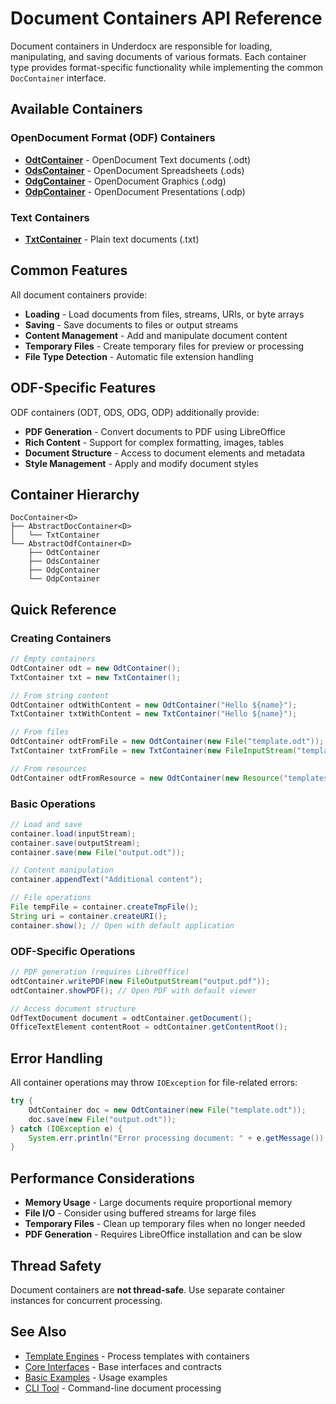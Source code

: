 # Document Containers API Reference

Document containers in Underdocx are responsible for loading, manipulating, and saving documents of various formats. Each container type provides format-specific functionality while implementing the common `DocContainer` interface.

## Available Containers

### OpenDocument Format (ODF) Containers
- **[OdtContainer](./OdtContainer.md)** - OpenDocument Text documents (.odt)
- **[OdsContainer](./OdsContainer.md)** - OpenDocument Spreadsheets (.ods)  
- **[OdgContainer](./OdgContainer.md)** - OpenDocument Graphics (.odg)
- **[OdpContainer](./OdpContainer.md)** - OpenDocument Presentations (.odp)

### Text Containers
- **[TxtContainer](./TxtContainer.md)** - Plain text documents (.txt)

## Common Features

All document containers provide:

- **Loading** - Load documents from files, streams, URIs, or byte arrays
- **Saving** - Save documents to files or output streams
- **Content Management** - Add and manipulate document content
- **Temporary Files** - Create temporary files for preview or processing
- **File Type Detection** - Automatic file extension handling

## ODF-Specific Features

ODF containers (ODT, ODS, ODG, ODP) additionally provide:

- **PDF Generation** - Convert documents to PDF using LibreOffice
- **Rich Content** - Support for complex formatting, images, tables
- **Document Structure** - Access to document elements and metadata
- **Style Management** - Apply and modify document styles

## Container Hierarchy

```
DocContainer<D>
├── AbstractDocContainer<D>
│   └── TxtContainer
└── AbstractOdfContainer<D>
    ├── OdtContainer
    ├── OdsContainer
    ├── OdgContainer
    └── OdpContainer
```

## Quick Reference

### Creating Containers

```java
// Empty containers
OdtContainer odt = new OdtContainer();
TxtContainer txt = new TxtContainer();

// From string content
OdtContainer odtWithContent = new OdtContainer("Hello ${name}");
TxtContainer txtWithContent = new TxtContainer("Hello ${name}");

// From files
OdtContainer odtFromFile = new OdtContainer(new File("template.odt"));
TxtContainer txtFromFile = new TxtContainer(new FileInputStream("template.txt"));

// From resources
OdtContainer odtFromResource = new OdtContainer(new Resource("templates/doc.odt"));
```

### Basic Operations

```java
// Load and save
container.load(inputStream);
container.save(outputStream);
container.save(new File("output.odt"));

// Content manipulation
container.appendText("Additional content");

// File operations
File tempFile = container.createTmpFile();
String uri = container.createURI();
container.show(); // Open with default application
```

### ODF-Specific Operations

```java
// PDF generation (requires LibreOffice)
odtContainer.writePDF(new FileOutputStream("output.pdf"));
odtContainer.showPDF(); // Open PDF with default viewer

// Access document structure
OdfTextDocument document = odtContainer.getDocument();
OfficeTextElement contentRoot = odtContainer.getContentRoot();
```

## Error Handling

All container operations may throw `IOException` for file-related errors:

```java
try {
    OdtContainer doc = new OdtContainer(new File("template.odt"));
    doc.save(new File("output.odt"));
} catch (IOException e) {
    System.err.println("Error processing document: " + e.getMessage());
}
```

## Performance Considerations

- **Memory Usage** - Large documents require proportional memory
- **File I/O** - Consider using buffered streams for large files
- **Temporary Files** - Clean up temporary files when no longer needed
- **PDF Generation** - Requires LibreOffice installation and can be slow

## Thread Safety

Document containers are **not thread-safe**. Use separate container instances for concurrent processing.

## See Also

- [Template Engines](../engines/) - Process templates with containers
- [Core Interfaces](../interfaces/) - Base interfaces and contracts
- [Basic Examples](../examples/BasicExamples.md) - Usage examples
- [CLI Tool](../utilities/CLI.md) - Command-line document processing